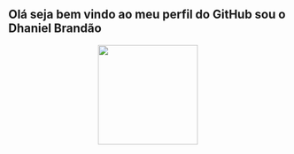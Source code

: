 ## Olá seja bem vindo ao meu perfil do GitHub sou o Dhaniel Brandão
<div align="center">
 <a href="https://github.com/DhanielB">
  <img height="180em" src="https://github-readme-stats.vercel.app/api?username=DhanielB&show_icons=true&theme=dracula&include_all_commits=true&count_private=true">
 </a>
</div>
